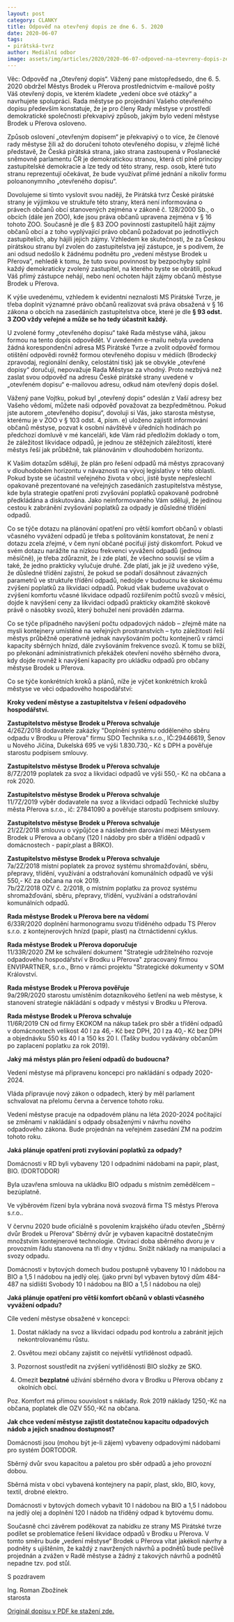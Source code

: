 ```yaml
---
layout: post
category: CLANKY
title: Odpověď na otevřený dopis ze dne 6. 5. 2020
date: 2020-06-07
tags: 
- pirátská-tvrz
author: Mediální odbor
image: assets/img/articles/2020/2020-06-07-odpoved-na-otevreny-dopis-ze-dne-6-5-2020.jpg  #751x422 pixelu
---
```

Věc: Odpověď na „Otevřený dopis“. Vážený pane místopředsedo, dne 6. 5. 2020 obdržel Městys Brodek u Přerova prostřednictvím e-mailové pošty Váš otevřený dopis, ve kterém kladete „vedení obce své otázky“ a navrhujete spolupráci. Rada městyse po projednání Vašeho otevřeného dopisu především konstatuje, že je pro členy Rady městyse v prostředí demokratické společnosti překvapivý způsob, jakým bylo vedení městyse Brodek u Přerova osloveno.

Způsob oslovení „otevřeným dopisem“ je překvapivý o to více, že členové rady městyse žili až do doručení tohoto otevřeného dopisu, v zřejmě liché představě, že Česká pirátská strana, jako strana zastoupená v Poslanecké sněmovně parlamentu ČR je demokratickou stranou, která ctí plně principy zastupitelské demokracie a lze tedy od této strany, resp. osob, které tuto stranu reprezentují očekávat, že bude využívat přímé jednání a nikoliv formu poloanonymního „otevřeného dopisu“.

Dovolujeme si tímto vyslovit svou naději, že Pirátská tvrz České pirátské strany je výjimkou ve struktuře této strany, která není informována o právech občanů obcí stanovených zejména v zákoně č. 128/2000 Sb., o obcích (dále jen ZOO), kde jsou práva občanů upravena zejména v § 16 tohoto ZOO. Současně je dle § 83 ZOO povinností zastupitelů hájit zájmy občanů obcí a z toho vyplývající právo občanů požadovat po jednotlivých zastupitelích, aby hájili jejich zájmy. Vzhledem ke skutečnosti, že za Českou pirátskou stranu byl zvolen do zastupitelstva její zástupce, je s podivem, že ani odsud nedošlo k žádnému podnětu pro „vedení městyse Brodek u Přerova“, nehledě k tomu, že tuto svou povinnost by bezpochyby splnil každý demokraticky zvolený zastupitel, na kterého byste se obrátili, pokud Váš přímý zástupce nehájí, nebo není ochoten hájit zájmy občanů městyse Brodek u Přerova.

K výše uvedenému, vzhledem k evidentní neznalosti MS Pirátské Tvrze, je třeba doplnit významné právo občanů realizovat svá práva obsažená v § 16 zákona o obcích na zasedáních zastupitelstva obce, které je dle **§ 93 odst. 3 ZOO vždy veřejné a může se ho tedy účastnit každý.**

U zvolené formy „otevřeného dopisu“ také Rada městyse váhá, jakou formou na tento dopis odpovědět. V uvedeném e-mailu nebyla uvedena žádná korespondenční adresa MS Pirátské Tvrze a zvolit odpověď formou otištění odpovědi rovněž formou otevřeného dopisu v médiích (Brodecký zpravodaj, regionální deníky, celostátní tisk) jak se obvykle „otevřené dopisy“ doručují, nepovažuje Rada Městyse za vhodný. Proto nezbývá než zaslat svou odpověď na adresu České pirátské strany uvedené v „otevřeném dopisu“ e-mailovou adresu, odkud nám otevřený dopis došel. 

Vážený pane Vojtku, pokud byl „otevřený dopis“ odeslán z Vaší adresy bez Vašeho vědomí, můžete naši odpověď považovat za bezpředmětnou. Pokud jste autorem „otevřeného dopisu“, dovoluji si Vás, jako starosta městyse, kterému je v ZOO v § 103 odst. 4, písm. e) uloženo zajistit informování občanů městyse, pozvat k osobní návštěvě v úředních hodinách po předchozí domluvě v mé kanceláři, kde Vám rád předložím doklady o tom, že záležitost likvidace odpadů, je jednou ze stěžejních záležitostí, které městys řeší jak průběžně, tak plánováním v dlouhodobém horizontu. 

K Vašim dotazům sděluji, že plán pro řešení odpadů má městys zpracovaný v dlouhodobém horizontu v návaznosti na vývoj legislativy v této oblasti. Pokud byste se účastnil veřejného života v obci, jistě byste nepřeslechl opakovaně prezentované na veřejných zasedáních zastupitelstva městyse, kde byla strategie opatření proti zvyšování poplatků opakovaně podrobně předkládána a diskutována. Jako neinformovaného Vám sděluji, že jedinou cestou k zabránění zvyšování poplatků za odpady je důsledné třídění odpadů.

Co se týče dotazu na plánování opatření pro větší komfort občanů v oblasti včasného vyvážení odpadů je třeba s politováním konstatovat, že není z dotazu zcela zřejmé, v čem nyní občané pociťují jistý diskomfort. Pokud ve svém dotazu narážíte na nízkou frekvenci vyvážení odpadů (jednou měsíčně), je třeba zdůraznit, že i zde platí, že všechno souvisí se vším a také, že jedno prakticky vylučuje druhé. Zde platí, jak je již uvedeno výše, že důsledné třídění zajistní, že pokud se podaří dosáhnout závazných parametrů ve struktuře třídění odpadů, nedojde v budoucnu ke skokovému zvýšení poplatků za likvidaci odpadů. Pokud však budeme uvažovat o zvýšení komfortu včasné likvidace odpadů rozšířením počtů svozů v měsíci, dojde k navýšení ceny za likvidaci odpadů prakticky okamžitě skokově právě o násobky svozů, který bohužel není prováděn zdarma. 

Co se týče případného navýšení počtu odpadových nádob – zřejmě máte na mysli kontejnery umístěné na veřejných prostranstvích – tyto záležitosti řeší městys průběžně operativně jednak navyšováním počtu kontejnerů v rámci kapacity sběrných hnízd, dále zvyšováním frekvence svozů. K tomu se blíží, po překonání administrativních překážek otevření nového sběrného dvora, kdy dojde rovněž k navýšení kapacity pro ukládku odpadů pro občany městyse Brodek u Přerova. 

Co se týče konkrétních kroků a plánů, níže je výčet konkrétních kroků městyse ve věci odpadového hospodářství:

**Kroky vedení městyse a zastupitelstva v řešení odpadového hospodářství.**

**Zastupitelstvo městyse Brodek u Přerova schvaluje**  
4/26Z/2018 dodavatele zakázky "Doplnění systému odděleného sběru odpadu v Brodku u Přerova" firmu SDO Technika s.r.o., IČ:29446619, Šenov u Nového Jičína, Dukelská 695 ve výši 1.830.730,- Kč s DPH a pověřuje starostu podpisem smlouvy. 

**Zastupitelstvo městyse Brodek u Přerova schvaluje**  
8/7Z/2019 poplatek za svoz a likvidaci odpadů ve výši 550,- Kč na občana a rok 2020. 

**Zastupitelstvo městyse Brodek u Přerova schvaluje**  
11/7Z/2019 výběr dodavatele na svoz a likvidaci odpadů Technické služby města Přerova s.r.o., ič: 27841090 a pověřuje starostu podpisem smlouvy.

**Zastupitelstvo městyse Brodek u Přerova schvaluje**  
21/2Z/2018 smlouvu o výpůjčce a následném darování mezi Městysem Brodek u Přerova a občany (120 l nádoby pro sběr a třídění odpadů v domácnostech - papír,plast a BRKO).

**Zastupitelstvo městyse Brodek u Přerova schvaluje**  
7a/2Z/2018 místní poplatek za provoz systému shromažďování, sběru, přepravy, třídění, využívání a odstraňování komunálních odpadů ve výši 550,- Kč za občana na rok 2019.  
7b/2Z/2018 OZV č. 2/2018, o místním poplatku za provoz systému shromažďování, sběru, přepravy, třídění, využívání a odstraňování komunálních odpadů. 

**Rada městyse Brodek u Přerova bere na vědomí**  
6/33R/2020 doplnění harmonogramu svozu tříděného odpadu TS Přerov s.r.o. z kontejnerových hnízd (papír, plast) na čtrnáctidenní cyklus.

**Rada městyse Brodek u Přerova doporučuje**  
11/33R/2020 ZM ke schválení dokument "Strategie udržitelného rozvoje odpadového hospodářství v Brodku u Přerova" zpracovaný firmou ENVIPARTNER, s.r.o., Brno v rámci projektu "Strategické dokumenty v SOM Království.

**Rada městyse Brodek u Přerova pověřuje**  
9a/29R/2020 starostu umístěním dotazníkového šetření na web městyse, k stanovení strategie nákládání s odpady v městysi v Brodku u Přerova.

**Rada městyse Brodek u Přerova schvaluje**  
11/6R/2019 CN od firmy EKOKOM na nákup tašek pro sběr a třídění odpadů v domácnostech velikost 40 l za 46,- Kč bez DPH, 20 l za 40,- Kč bez DPH a objednávku 550 ks 40 l a 150 ks 20 l. (Tašky budou vydávány občanům po zaplacení poplatku za rok 2019).

**Jaký má městys plán pro řešení odpadů do budoucna?**

Vedení městyse má připravenu koncepci pro nakládání s odpady 2020-2024.

Vláda připravuje nový zákon o odpadech, který by měl parlament schvalovat na přelomu června a července tohoto roku.

Vedení městyse pracuje na odpadovém plánu na léta 2020-2024 počítající se změnami v nakládání s odpady obsaženými v návrhu nového odpadového zákona. Bude projednán na veřejném zasedání ZM na podzim tohoto roku.

**Jaká plánuje opatření proti zvyšování poplatků za odpady?**

Domácnosti v RD byli vybaveny 120 l odpadními nádobami na papír, plast, BIO. (DORTODOR)

Byla uzavřena smlouva na ukládku BIO odpadu s místním zemědělcem – bezúplatně.

Ve výběrovém řízení byla vybrána nová svozová firma TS městys Přerova s.r.o..

V červnu 2020 bude oficiálně s povolením krajského úřadu otevřen „Sběrný dvůr Brodek u Přerova“ Sběrný dvůr je vybaven kapacitně dostatečným množstvím kontejnerové technologie. Otvírací doba sběrného dvoru je v provozním řádu stanovena na tři dny v týdnu. Snížit náklady na manipulaci a svozy odpadu.

Domácnosti v bytových domech budou postupně vybaveny 10 l nádobou na BIO a 1,5 l nádobou na jedlý olej. (jako první byl vybaven bytový dům 484-487 na sídlišti Svobody 10 l nádobou na BIO a 1,5 l nádobou na olej)

**Jaká plánuje opatření pro větší komfort občanů v oblasti včasného vyvážení odpadu?**

Cíle vedení městyse obsažené v koncepci:

1) Dostat náklady na svoz a likvidaci odpadu pod kontrolu a zabránit jejich nekontrolovanému růstu.

2) Osvětou mezi občany zajistit co největší vytříděnost odpadů.

3) Pozornost soustředit na zvýšení vytříděnosti BIO složky ze SKO.

4) Omezit **bezplatné** užívání sběrného dvora v Brodku u Přerova občany z okolních obcí.

Poz. Komfort má přímou souvislost s náklady. Rok 2019 náklady 1250,-Kč na občana, poplatek dle OZV 550,-Kč na občana.

**Jak chce vedení městyse zajistit dostatečnou kapacitu odpadových nádob a jejich snadnou dostupnost?**

Domácnosti jsou (mohou být je-li zájem) vybaveny odpadovými nádobami pro systém DORTODOR.

Sběrný dvůr svou kapacitou a paletou pro sběr odpadů a jeho provozní dobou.

Sběrná místa v obci vybavená kontejnery na papír, plast, sklo, BIO, kovy, textil, drobné elektro.

Domácnosti v bytových domech vybavit 10 l nádobou na BIO a 1,5 l nádobou na jedlý olej a doplnění 120 l nádob na tříděný odpad k bytovému domu.

Současně chci závěrem poděkovat za nabídku ze strany MS Pirátské tvrze podílet se problematice řešení likvidace odpadů v Brodku u Přerova. V tomto směru bude „vedení městyse“ Brodek u Přerova vítat jakékoli návrhy a podněty s ujištěním, že každý z navržených návrhů a podnětů bude pečlivě projednán a zvážen v Radě městyse a žádný z takových návrhů a podnětů nepadne tzv. pod stůl.

S pozdravem

Ing. Roman Zbožínek  
starosta

[Originál dopisu v PDF ke stažení zde.](/assets/pdf/2020-06-07-odpoved-na-otevreny-dopis-ze-dne-6-5-2020.pdf)
